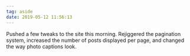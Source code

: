 ```yaml
---
tag: aside
date: 2019-05-12 11:56:13
---
```

Pushed a few tweaks to the site this morning. Rejiggered the pagination system, increased the number of posts displayed per page, and changed the way photo captions look. 